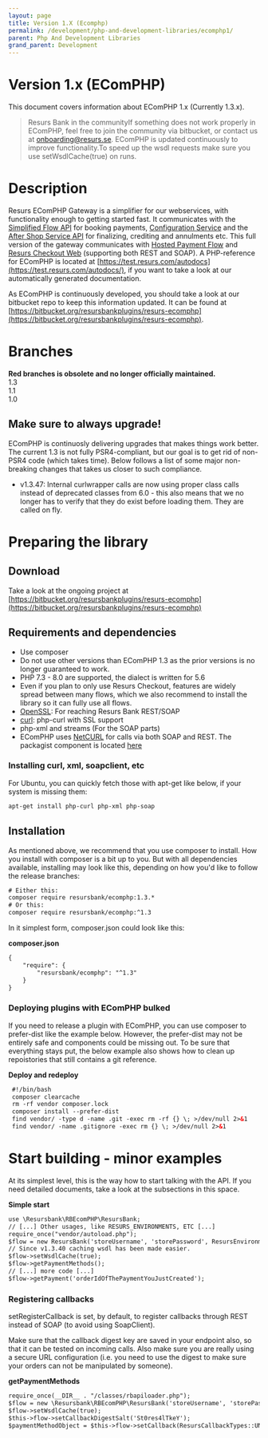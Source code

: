 ```yaml
---
layout: page
title: Version 1.X (Ecomphp)
permalink: /development/php-and-development-libraries/ecomphp1/
parent: Php And Development Libraries
grand_parent: Development
---
```




# Version 1.x (EComPHP) 

This document covers information about EComPHP 1.x (Currently 1.3.x).

> Resurs Bank in the communityIf something does not work properly in
> EComPHP, feel free to join the community via bitbucket, or contact us
> at onboarding@resurs.se. EComPHP is updated continuously to improve
> functionality.To speed up the wsdl requests make sure you use
> setWsdlCache(true) on runs.

# Description
Resurs EComPHP Gateway is a simplifier for our webservices, with
functionality enough to getting started fast. It communicates with
the [Simplified Flow API](simplified-flow-api) for booking
payments, [Configuration Service](configuration-service) and the [After
Shop Service API](after-shop-service-api) for finalizing, crediting and
annulments etc. This full version of the gateway communicates
with [Hosted Payment
Flow](https://test.resurs.com/docs/display/ecom/Hosted+Payment+Flow)
and [Resurs Checkout Web](resurs-checkout-web) (supporting both REST and
SOAP). A PHP-reference for EComPHP is located
at [https://test.resurs.com/autodocs](https://test.resurs.com/autodocs/),
if you want to take a look at our automatically generated documentation.

As EComPHP is continuously developed, you should take a look at our
bitbucket repo to keep this information updated. It can be found
at [https://bitbucket.org/resursbankplugins/resurs-ecomphp](https://bitbucket.org/resursbankplugins/resurs-ecomphp).

# Branches
**Red branches is obsolete and no longer officially maintained.**  
1.3  
1.1  
1.0

## Make sure to always upgrade!
EComPHP is continuosly delivering upgrades that makes things work
better. The current 1.3 is not fully PSR4-compliant, but our goal is to
get rid of non-PSR4 code (which takes time). Below follows a list of
some major non-breaking changes that takes us closer to such compliance.

- v1.3.47: Internal curlwrapper calls are now using proper class calls
  instead of deprecated classes from 6.0 - this also means that we no
  longer has to verify that they do exist before loading them. They are
  called on fly.

# Preparing the library
## Download
Take a look at the ongoing project
at [https://bitbucket.org/resursbankplugins/resurs-ecomphp](https://bitbucket.org/resursbankplugins/resurs-ecomphp)

## Requirements and dependencies
- Use composer
- Do not use other versions than EComPHP 1.3 as the prior versions is no
  longer guaranteed to work.
- PHP 7.3 - 8.0 are supported, the dialect is written for 5.6
- Even if you plan to only use Resurs Checkout, features are widely
  spread between many flows, which we also recommend to install the
  library so it can fully use all flows.
- [OpenSSL](https://www.openssl.org/): For reaching Resurs Bank
  REST/SOAP
- [curl](https://curl.haxx.se/): php-curl with SSL support
- php-xml and streams (For the SOAP parts)
- EComPHP uses [NetCURL](https://www.netcurl.org) for calls via both
  SOAP and REST. The packagist component is located
  [here](https://www.netcurl.org/packagist)

### Installing curl, xml, soapclient, etc
For Ubuntu, you can quickly fetch those with apt-get like below, if your
system is missing them:

```xml
apt-get install php-curl php-xml php-soap
```
## Installation
As mentioned above, we recommend that you use composer to install. How
you install with composer is a bit up to you. But with all dependencies
available, installing may look like this, depending on how you'd like to
follow the release branches:

```xml
# Either this:
composer require resursbank/ecomphp:1.3.*
# Or this:
composer require resursbank/ecomphp:^1.3
```
In it simplest form, composer.json could look like this:

**composer.json**
```xml
{
    "require": {
        "resursbank/ecomphp": "^1.3"
    }
}
```
### Deploying plugins with EComPHP bulked
If you need to release a plugin with EComPHP, you can use composer to
prefer-dist like the example below. However, the prefer-dist may not be
entirely safe and components could be missing out. To be sure that
everything stays put, the below example also shows how to clean up
repoistories that still contains a git reference.

**Deploy and redeploy**
```xml
 #!/bin/bash
 composer clearcache
 rm -rf vendor composer.lock
 composer install --prefer-dist
 find vendor/ -type d -name .git -exec rm -rf {} \; >/dev/null 2>&1
 find vendor/ -name .gitignore -exec rm {} \; >/dev/null 2>&1
```
# Start building - minor examples
At its simplest level, this is the way how to start talking with the
API. If you need detailed documents, take a look at the subsections in
this space.

**Simple start**
```xml
use \Resursbank\RBEcomPHP\ResursBank;
// [...] Other usages, like RESURS_ENVIRONMENTS, ETC [...]
require_once("vendor/autoload.php");
$flow = new ResursBank('storeUsername', 'storePassword', ResursEnvironments::ENVIRONMENT_TEST);
// Since v1.3.40 caching wsdl has been made easier.
$flow->setWsdlCache(true);
$flow->getPaymentMethods();
// [...] more code [...]
$flow->getPayment('orderIdOfThePaymentYouJustCreated');
```
### Registering callbacks
setRegisterCallback is set, by default, to register callbacks through
REST instead of SOAP (to avoid using SoapClient).

Make sure that the callback digest key are saved in your endpoint also,
so that it can be tested on incoming calls. Also make sure you are
really using a secure URL configuration (i.e. you need to use the digest
to make sure your orders can not be manipulated by someone).

**getPaymentMethods**
```xml
require_once(__DIR__ . "/classes/rbapiloader.php");
$flow = new \Resursbank\RBEcomPHP\ResursBank('storeUsername', 'storePassword');
$flow->setWsdlCache(true);
$this->flow->setCallbackDigestSalt('St0res4lTkeY');
$paymentMethodObject = $this->flow->setCallback(ResursCallbackTypes::UNFREEZE, "http://shop.test.com/callbacks/?paymentId={paymentId}&digest={digest}");
```

